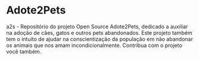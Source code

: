 # Adote2Pets
a2s - Repositório do projeto Open Source Adote2Pets, dedicado a auxiliar na adoção de cães, gatos e outros pets abandonados. Este projeto também tem o intuito de ajudar na conscientização da população em não abandonar os animais que nos amam incondicionalmente. Contribua com o projeto você também.
